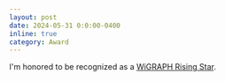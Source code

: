 ```yaml
---
layout: post
date: 2024-05-31 0:0:00-0400
inline: true
category: Award
---
```


I'm honored to be recognized as a [WiGRAPH Rising Star](https://www.wigraph.org/spotlights/meet-our-rising-stars-2024/). 